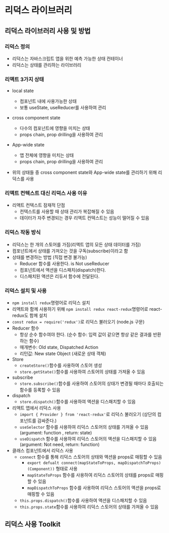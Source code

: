 # 리덕스 라이브러리

## 리덕스 라이브러리 사용 및 방법

### 리덕스 정의

- 리덕스는 자바스크립트 앱을 위한 예측 가능한 상태 컨테이너
- 리덕스는 상태를 관리하는 라이브러리

### 리액트 3가지 상태

- local state
  - 컴포넌트 내에 사용가능한 상태
  - 보통 useState, useReducer를 사용하여 관리
- cross component state
  - 다수의 컴포넌트에 영향을 미치는 상태
  - props chain, prop drilling을 사용하여 관리
- App-wide state

  - 앱 전체에 영향을 미치는 상태
  - props chain, prop drilling을 사용하여 관리

- 위의 상태들 중 cross component state와 App-wide state를 관리하기 위해 리덕스를 사용

### 리액트 컨텍스트 대신 리덕스 사용 이유

- 리액트 컨텍스트 잠재적 단점
  - 컨텍스트를 사용할 때 상태 관리가 복잡해질 수 있음
  - 데이터가 자주 변경되는 경우 리액트 컨텍스트는 성능이 떨어질 수 있음

### 리덕스 작동 방식

- 리덕스는 한 개의 스토어를 가짐(리액트 앱의 모든 상태 데이터를 가짐)
- 컴포넌트에서 상태를 가져오는 것을 구독(subscribe)이라고 함
- 상태를 변경하는 방법 (직접 변경 불가능)
  - Reducer 함수를 사용한다. is Not useReducer
  - 컴포넌트에서 액션을 디스패치(dispatch)한다.
  - 디스패치된 액션은 리듀서 함수에 전달된다.

### 리덕스 설치 및 사용

- `npm install redux`명령어로 리덕스 설치
- 리액트와 함께 사용하기 위해 `npm install redux react-redux`명령어로 react-redux도 함께 설치
- `const redux = require('redux')`로 리덕스 불러오기 (node.js 구문)
- Reducer 함수
  - 항상 순수 함수여야 한다. (순수 함수: 입력 값이 같으면 항상 같은 결과를 반환하는 함수)
  - 매개변수: Old state, Dispatched Action
  - 리턴값: New state Object (새로운 상태 객체)
- Store
  - `createStore()`함수를 사용하여 스토어 생성
  - `store.getState()`함수를 사용하여 스토어의 상태를 가져올 수 있음
- subscribe
  - `store.subscribe()`함수를 사용하여 스토어의 상태가 변경될 때마다 호출되는 함수를 등록할 수 있음
- dispatch
  - `store.dispatch()`함수를 사용하여 액션을 디스패치할 수 있음
- 리액트 앱에서 리덕스 사용
  - `import { Provider } from 'react-redux'`로 리덕스 불러오기 (상단의 컴포넌트를 감싸준다.)
  - `useSelector` 함수를 사용하여 리덕스 스토어의 상태를 가져올 수 있음 (argument: function , return: state)
  - `useDispatch` 함수를 사용하여 리덕스 스토어의 액션을 디스패치할 수 있음 (argument: Not need, return: function)
- 클래스 컴포넌트에서 리덕스 사용
  - `connect` 함수를 통해 리덕스 스토어의 상태와 액션을 props로 매핑할 수 있음
    - `export defualt connect(mapStateToProps, mapDispatchToProps)(Component))` 형태로 사용
    - `mapStateToProps` 함수를 사용하여 리덕스 스토어의 상태를 props로 매핑할 수 있음
    - `mapDispatchToProps` 함수를 사용하여 리덕스 스토어의 액션을 props로 매핑할 수 있음
  - `this.props.dispatch()`함수를 사용하여 액션을 디스패치할 수 있음
  - `this.props.state`함수를 사용하여 리덕스 스토어의 상태를 가져올 수 있음

## 리덕스 사용 Toolkit
